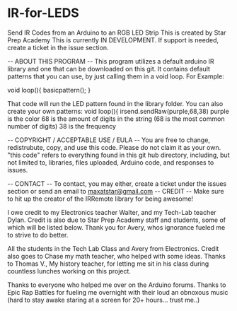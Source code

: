 # IR-for-LEDS
Send IR Codes from an Arduino to an RGB LED Strip
This is created by Star Prep Academy
This is currently IN DEVELOPMENT. 
If support is needed, create a ticket in the issue section.


-- ABOUT THIS PROGRAM --
This program utilizes a default arduino IR library and one that can be downloaded on this git. It contains default patterns that you can use, by just calling them in a void loop. For Example:

void loop(){
basicpattern();
}

That code will run the LED pattern found in the library folder. You can also create your own patterns:
void loop(){
irsend.sendRaw(purple,68,38)
purple is the color
68 is the amount of digits in the string (68 is the most common number of digits)
38 is the frequency



-- COPYRIGHT / ACCEPTABLE USE / EULA --
You are free to change, redistrubute, copy, and use this code. Please do not claim it as your own. "this code" refers to everything found in this git hub directory, including, but not limited to, libraries, files uploaded, Arduino code, and responses to issues. 

-- CONTACT --
To contact, you may either, create a ticket under the issues section or send an email to maxatstar@gmail.com
-- CREDIT --
Make sure to hit up the creator of the IRRemote library for being awesome! 

I owe credit to my Electronics teacher Walter, and my Tech-Lab teacher Dylan. Credit is also due to Star Prep Academy staff and students, some of which will be listed below.
Thank you for Avery, whos ignorance fueled me to strive to do better. 

All the students in the Tech Lab Class and Avery from Electronics. Credit also goes to Chase my math teacher, who helped with some ideas. Thanks to Thomas V., My history teacher, for letting me sit in his class during countless lunches working on this project.

Thanks to everyone who helped me over on the Arduino forums.
Thanks to Epic Rap Battles for fueling me overnight with their loud an obnoxous music (hard to stay awake staring at a screen for 20+ hours... trust me..)


